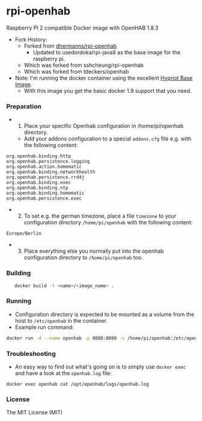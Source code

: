 # rpi-openhab

Raspberry PI 2 compatible Docker image with OpenHAB 1.8.3

- Fork History:
  - Forked from [dhermanns/rpi-openhab](https://hub.docker.com/r/dhermanns/rpi-openhab/)
    - Updated to usedordoka/rpi-java8 as the base image for the raspberry pi.
  - Which was forked from sshcheung/rpi-openhab
  - Which was forked from tdeckers/openhab
- Note: I'm running the docker container using the excellent [Hypriot Base Image](http://blog.hypriot.com/downloads/).
  - With this image you get the basic docker 1.9 support that you need.

### Preparation

- 1. Place your specific Openhab configuration in /home/pi/openhab directory.
  - Add your addons configuration to a special `addons.cfg` file e.g. with the following content:

```
org.openhab.binding.http
org.openhab.persistence.logging
org.openhab.action.homematic
org.openhab.binding.networkhealth
org.openhab.persistence.rrd4j
org.openhab.binding.exec
org.openhab.binding.ntp
org.openhab.binding.homematic
org.openhab.persistence.exec
```

- 2. To set e.g. the german timezone, place a file `timezone` to your configuration directory `/home/pi/openhab` with the following content:
```
Europe/Berlin
```

- 3. Place everything else you normally put into the openhab configuration directory to `/home/pi/openhab` too.

### Building

```sh
   docker build -t <name>/<image_name> .
```

### Running

- Configuration directory is expected to be mounted as a volume from the host to `/etc/openhab` in the container.
- Example run command:

```sh
docker run -d --name openhab -p 8080:8080 -v /home/pi/openhab:/etc/openhab --net host <name>/<image_name>
```

### Troubleshooting

- An easy way to find out what's going on is to simply use `docker exec` and have a look at the `openhab.log` file:

```
docker exec openhab cat /opt/openhab/logs/openhab.log
```

### License

The MIT License (MIT)

